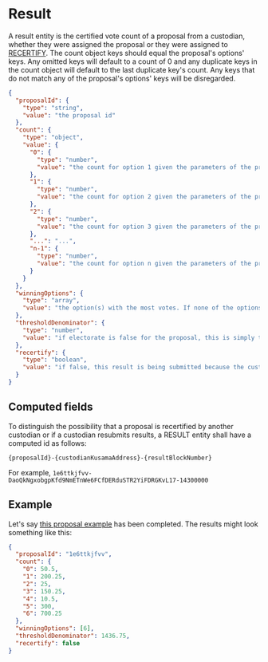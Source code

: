 # Result

A result entity is the certified vote count of a proposal from a custodian, whether they were assigned the proposal or they were assigned to
[RECERTIFY](../interactions/RECERTIFY.md). The count object keys should equal the proposal's options' keys. Any omitted keys will default to a count of 0 and any duplicate keys in the count object will default to the last duplicate key's count. Any keys that do not match any of the proposal's options' keys will be disregarded.

```json
{
  "proposalId": {
    "type": "string",
    "value": "the proposal id"
  },
  "count": {
    "type": "object",
    "value": {
      "0": {
        "type": "number",
        "value": "the count for option 1 given the parameters of the proposal. Note, the keys to the count values must equal the keys of the proposal options. Any duplicate keys will cause JSON.parse() to default to the last duplicate key-value pair in the object."
      },
      "1": {
        "type": "number",
        "value": "the count for option 2 given the parameters of the proposal."
      },
      "2": {
        "type": "number",
        "value": "the count for option 3 given the parameters of the proposal."
      },
      "...": "...",
      "n-1": {
        "type": "number",
        "value": "the count for option n given the parameters of the proposal."
      }
    }
  },
  "winningOptions": {
    "type": "array",
    "value": "the option(s) with the most votes. If none of the options meet the passingThreshold, this should be an empty array. More than one value implies a tie."
  },
  "thresholdDenominator": {
    "type": "number",
    "value": "if electorate is false for the proposal, this is simply the sum of all options' counts. If electorate is true and the proposal's nftWeight is true, this value should be the number unburned NFTs in all of the collections in the proposal's collections array. If electorate is true and nftWeight is false, this value should be the number of unique NFT holders across all of the collections in the proposal's collecitons array."
  },
  "recertify": {
    "type": "boolean",
    "value": "if false, this result is being submitted because the custodian was originally assigned to the proposal. If true, the custodian was assigned to recertify the proposal."
  }
}
```
## Computed fields

To distinguish the possibility that a proposal is recertified by another custodian or if a custodian resubmits results, a RESULT entity shall have a computed id
as follows:

`{proposalId}-{custodianKusamaAddress}-{resultBlockNumber}`

For example, `1e6ttkjfvv-DaoQkNgxobgpKfd9NmETnWe6FCfDERduSTR2YiFDRGKvL17-14300000`

## Example

Let's say [this proposal example](proposal.md#example) has been completed. The results might look something like this:

```json
{
  "proposalId": "1e6ttkjfvv",
  "count": {
    "0": 50.5,
    "1": 200.25,
    "2": 25,
    "3": 150.25,
    "4": 10.5,
    "5": 300,
    "6": 700.25
  },
  "winningOptions": [6],
  "thresholdDenominator": 1436.75,
  "recertify": false
}
```
